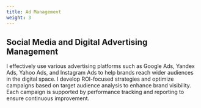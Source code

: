 ```yaml
---
title: Ad Management
weight: 3
---
```

## Social Media and Digital Advertising Management

I effectively use various advertising platforms such as Google Ads, Yandex Ads, Yahoo Ads, and Instagram Ads to help brands reach wider audiences in the digital space. I develop ROI-focused strategies and optimize campaigns based on target audience analysis to enhance brand visibility. Each campaign is supported by performance tracking and reporting to ensure continuous improvement.
